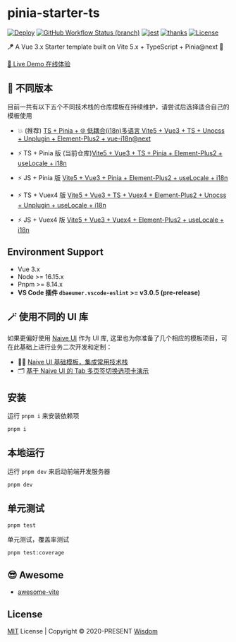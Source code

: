 # pinia-starter-ts


[![Deploy](https://github.com/pdsuwwz/pinia-starter-ts/workflows/gh-pages/badge.svg)](https://github.com/pdsuwwz/pinia-starter-ts/actions/workflows/deploy.yml)
[![GitHub Workflow Status (branch)](https://img.shields.io/github/actions/workflow/status/pdsuwwz/pinia-starter-ts/deploy.yml?branch=main)](https://github.com/pdsuwwz/pinia-starter-ts/deployments/activity_log?environment=github-pages)
[![jest](https://jestjs.io/img/jest-badge.svg)](https://github.com/facebook/jest)
[![thanks](https://badgen.net/badge/thanks/♥/pink)](https://github.com/pdsuwwz)
[![License](https://img.shields.io/github/license/pdsuwwz/pinia-starter-ts?color=blue)](https://github.com/pdsuwwz/pinia-starter-ts/blob/main/LICENSE)


🪁  A Vue 3.x Starter template built on Vite 5.x + TypeScript + Pinia@next 🍍


[🚀 Live Demo 在线体验](https://pdsuwwz.github.io/pinia-starter-ts)


## 🌱 不同版本
目前一共有以下五个不同技术栈的仓库模板在持续维护，请尝试后选择适合自己的模板使用

- 💥 (推荐) [TS + Pinia + 🌐 低耦合(i18n)多语言 Vite5 + Vue3 + TS + Unocss + Unplugin + Element-Plus2 + vue-i18n@next](https://github.com/pdsuwwz/vue-boilerplate-i18n)

- ⚡️ TS + Pinia 版 (当前仓库)[Vite5 + Vue3 + TS + Pinia + Element-Plus2 + useLocale + i18n](https://github.com/pdsuwwz/pinia-starter-ts)
- ⚡️ JS + Pinia 版 [Vite5 + Vue3 + Pinia + Element-Plus2 + useLocale + i18n](https://github.com/pdsuwwz/vite-pinia-starter)

- ⚡️ TS + Vuex4 版 [Vite5 + Vue3 + TS + Vuex4 + Element-Plus2 + Unocss + Unplugin + useLocale + i18n](https://github.com/pdsuwwz/vite-ts-starter)
- ⚡️ JS + Vuex4 版 [Vite5 + Vue3 + Vuex4 + Element-Plus2 + useLocale + i18n](https://github.com/pdsuwwz/vite-starter)


## Environment Support

* Vue 3.x
* Node >= 16.15.x
* Pnpm >= 8.14.x
* **VS Code 插件 `dbaeumer.vscode-eslint` >= v3.0.5 (pre-release)**


## 🪄 使用不同的 UI 库

如果更偏好使用 [Naive UI](https://www.naiveui.com/) 作为 UI 库, 这里也为你准备了几个相应的模板项目，可在此基础上进行业务二次开发和定制：

- 🏄‍♂️ [Naive UI 基础模板，集成常用技术栈](https://github.com/pdsuwwz/vite-naive-template)
- 🗂️ [基于 Naive UI 的 Tab 多页签切换选项卡演示](https://github.com/pdsuwwz/vue3-tab-demo)


## 安装

运行 `pnpm i` 来安装依赖项

```bash
pnpm i
```

## 本地运行

运行 `pnpm dev` 来启动前端开发服务器

```bash
pnpm dev
```

## 单元测试


```bash
pnpm test
```

单元测试，覆盖率测试

```bash
pnpm test:coverage
```

## 😎 Awesome

* [awesome-vite](https://github.com/pdsuwwz/awesome-vite)

## License

[MIT](./LICENSE) License | Copyright © 2020-PRESENT [Wisdom](https://github.com/pdsuwwz)

